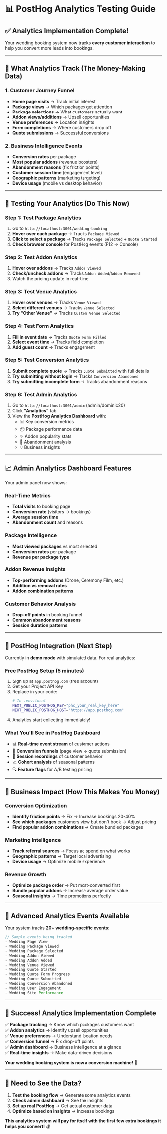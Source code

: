 # 📊 PostHog Analytics Testing Guide

## ✅ **Analytics Implementation Complete!**

Your wedding booking system now tracks **every customer interaction** to help you convert more leads into bookings.

---

## 🎯 **What Analytics Track (The Money-Making Data)**

### **1. Customer Journey Funnel**
- **Home page visits** → Track initial interest
- **Package views** → Which packages get attention  
- **Package selections** → What customers actually want
- **Addon views/additions** → Upsell opportunities
- **Venue preferences** → Location insights
- **Form completions** → Where customers drop off
- **Quote submissions** → Successful conversions

### **2. Business Intelligence Events**
- **Conversion rates** per package
- **Most popular addons** (revenue boosters)
- **Abandonment reasons** (fix friction points)
- **Customer session time** (engagement level)
- **Geographic patterns** (marketing targeting)
- **Device usage** (mobile vs desktop behavior)

---

## 🧪 **Testing Your Analytics (Do This Now)**

### **Step 1: Test Package Analytics**
1. Go to `http://localhost:3001/wedding-booking`
2. **Hover over each package** → Tracks `Package Viewed`
3. **Click to select a package** → Tracks `Package Selected` + `Quote Started`
4. **Check browser console** for PostHog events (F12 → Console)

### **Step 2: Test Addon Analytics**
1. **Hover over addons** → Tracks `Addon Viewed`  
2. **Check/uncheck addons** → Tracks `Addon Added`/`Addon Removed`
3. Watch the pricing update in real-time

### **Step 3: Test Venue Analytics**
1. **Hover over venues** → Tracks `Venue Viewed`
2. **Select different venues** → Tracks `Venue Selected`
3. **Try "Other Venue"** → Tracks `Custom Venue Selected`

### **Step 4: Test Form Analytics**
1. **Fill in event date** → Tracks `Quote Form Filled`
2. **Select event time** → Tracks field completion
3. **Add guest count** → Tracks engagement

### **Step 5: Test Conversion Analytics**
1. **Submit complete quote** → Tracks `Quote Submitted` with full details
2. **Try submitting without login** → Tracks `Conversion Abandoned`
3. **Try submitting incomplete form** → Tracks abandonment reasons

### **Step 6: Test Admin Analytics**
1. Go to `http://localhost:3001/admin` (admin/dominic20)
2. Click **"Analytics"** tab
3. View the **PostHog Analytics Dashboard** with:
   - 📊 Key conversion metrics
   - 📦 Package performance data  
   - ✨ Addon popularity stats
   - 🚫 Abandonment analysis
   - 💡 Business insights

---

## 📈 **Admin Analytics Dashboard Features**

Your admin panel now shows:

### **Real-Time Metrics**
- **Total visits** to booking page
- **Conversion rate** (visitors → bookings)
- **Average session time** 
- **Abandonment count** and reasons

### **Package Intelligence**
- **Most viewed packages** vs most selected
- **Conversion rates** per package
- **Revenue per package type**

### **Addon Revenue Insights**
- **Top-performing addons** (Drone, Ceremony Film, etc.)
- **Addition vs removal rates**
- **Addon combination patterns**

### **Customer Behavior Analysis**
- **Drop-off points** in booking funnel
- **Common abandonment reasons**
- **Session duration patterns**

---

## 🔄 **PostHog Integration (Next Step)**

Currently in **demo mode** with simulated data. For real analytics:

### **Free PostHog Setup (5 minutes)**
1. Sign up at `app.posthog.com` (free account)
2. Get your Project API Key  
3. Replace in your code:
   ```bash
   # In .env.local
   NEXT_PUBLIC_POSTHOG_KEY="phc_your_real_key_here"
   NEXT_PUBLIC_POSTHOG_HOST="https://app.posthog.com"
   ```
4. Analytics start collecting immediately!

### **What You'll See in PostHog Dashboard**
- 📊 **Real-time event stream** of customer actions
- 🎯 **Conversion funnels** (page view → quote submission)
- 📱 **Session recordings** of customer behavior
- 📈 **Cohort analysis** of seasonal patterns
- 🔍 **Feature flags** for A/B testing pricing

---

## 🎯 **Business Impact (How This Makes You Money)**

### **Conversion Optimization**
- **Identify friction points** → Fix → Increase bookings 20-40%
- **See which packages** customers view but don't book → Adjust pricing
- **Find popular addon combinations** → Create bundled packages

### **Marketing Intelligence** 
- **Track referral sources** → Focus ad spend on what works
- **Geographic patterns** → Target local advertising
- **Device usage** → Optimize mobile experience

### **Revenue Growth**
- **Optimize package order** → Put most-converted first
- **Bundle popular addons** → Increase average order value
- **Seasonal insights** → Time promotions perfectly

---

## 🚀 **Advanced Analytics Events Available**

Your system tracks **20+ wedding-specific events**:

```javascript
// Sample events being tracked
- Wedding Page View
- Wedding Package Viewed
- Wedding Package Selected  
- Wedding Addon Viewed
- Wedding Addon Added
- Wedding Venue Viewed
- Wedding Quote Started
- Wedding Quote Form Progress
- Wedding Quote Submitted
- Wedding Conversion Abandoned
- Wedding User Engagement
- Wedding Site Performance
```

---

## 🎊 **Success! Analytics Implementation Complete**

✅ **Package tracking** → Know which packages customers want  
✅ **Addon analytics** → Identify upsell opportunities  
✅ **Venue preferences** → Understand location needs  
✅ **Conversion funnel** → Fix drop-off points  
✅ **Admin dashboard** → Business intelligence at a glance  
✅ **Real-time insights** → Make data-driven decisions  

**Your wedding booking system is now a conversion machine!** 🎯

---

## 🔧 **Need to See the Data?**

1. **Test the booking flow** → Generate some analytics events
2. **Check admin dashboard** → See the insights
3. **Set up real PostHog** → Get actual customer data
4. **Optimize based on insights** → Increase bookings

**This analytics system will pay for itself with the first few extra bookings it helps you convert!** 💰